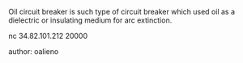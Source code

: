 Oil circuit breaker is such type of circuit breaker which used oil as a dielectric or insulating medium for arc extinction.

nc 34.82.101.212 20000

author: oalieno